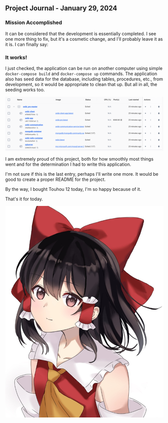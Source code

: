 ## Project Journal - January 29, 2024

### Mission Accomplished

It can be considered that the development is essentially completed. I see one more thing to fix, but it's a cosmetic change, and I'll probably leave it as it is. I can finally say:

### It works!

I just checked, the application can be run on another computer using simple `docker-compose build` and `docker-compose up` commands. The application also has seed data for the database, including tables, procedures, etc., from development, so it would be appropriate to clean that up. But all in all, the seeding works too.

![docker](./imgs/docker.png)

I am extremely proud of this project, both for how smoothly most things went and for the determination I had to write this application.

I'm not sure if this is the last entry, perhaps I'll write one more. It would be good to create a proper README for the project.

By the way, I bought Touhou 12 today, I'm so happy because of it.

That's it for today.

![img](./imgs/Hakurei.Reimu.full.3073322.png)
